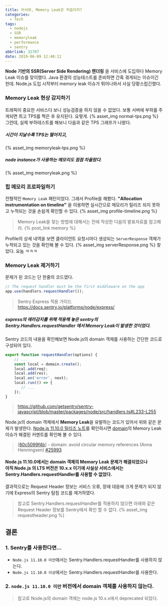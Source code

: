 ```yaml
---
title: 어서와, Memory Leak은 처음이지?
categories:
  - Tech
tags:
  - nodejs
  - SSR
  - memoryleak
  - performance
  - sentry
abbrlink: 31707
date: 2019-06-09 12:48:11
---
```


**Node 기반의 SSR(Server Side Rendering) 랜더링** 을 서비스에 도입하다 Memory Leak 이슈를 맞이했다.
Java 환경의 성능테스트를 준비하면 간혹 겪게되는 이슈이긴 한데. Node.js 도입 시작부터 memory leak 이슈가 튀어나와서 사실 당황스럽긴했다.

### Memory Leak 현상 감지하기
트래픽이 중요한 서비스다 보니 성능검증을 하지 않을 수 없었다.
보통 서버에 부하를 주게되면 최고 TPS를 찍은 후 유지된다. 요렇게.
{% asset_img normal-tps.png %}
그런데, 실제 부하테스트를 해보니 다음과 같은 TPS 그래프가 나왔다.

<!-- more -->

##### **시간이 지날수록 TPS는 떨어지고,**
{% asset_img memoryleak-tps.png %}

##### **node instance가 사용하는 메모리도 점점 차올랐다.**
{% asset_img memoryleak.png %}

### 힙 메모리 프로파일하기
전형적인 `Memory Leak` 패턴이었다. 그래서 Profile을 해봤다.
**"Allocation instrumentation on timeline"** 을 이용하면 실시간으로 메모리가 릴리즈 되지 못하고 누적되는 것을 손쉽게 확인할 수 있다.
{% asset_img profile-timeline.png %}

> Memory Leak을 찾는 방법에 대해서는 전에 작성한 다음의 발표자료를 참고해라.
> {% post_link memory %}

Profile의 상세 내역을 보면 클라이언트 요청시마다 생성되는 `ServerResponse` 객체가 누적되고 있는 것을 확인해 볼 수 있다.
{% asset_img serverResponse.png %}
찾았다. 요놈 ㅋㅋㅋ

### Memory Leak 제거하기
문제가 된 코드는 단 한줄의 코드였다.
```js
// The request handler must be the first middleware on the app
app.use(handlers.requestHandler());
```
> Sentry Express 적용 가이드 https://docs.sentry.io/platforms/node/express/

##### **express의 에러감지를 위해 적용해 놓은 sentry의 Sentry.Handlers.requestHandler 에서 Memory Leak이 발생**한 것이었다.

Sentry 코드의 내용을 확인해보면 Node.js의 domain 객체를 사용하는 간단한 코드로 구성되어 있다.
```js
export function requestHandler(options) {
    // ...
    const local = domain.create();
    local.add(req);
    local.add(res);
    local.on('error', next);
    local.run(() => {
       // ...
    });
}
```
> https://github.com/getsentry/sentry-javascript/blob/master/packages/node/src/handlers.ts#L233-L255

Node.js의 domain 객체에서 **Memory Leak**을 유발하는 코드가 있어서 위와 같은 문제가 발생한다.
[Node.js 11.10.0 릴리즈 노트](https://github.com/nodejs/node/pull/26098)를 확인하시면 [domain](https://nodejs.org/api/domain.html#domain_domain)의 Memory Leak 이슈가 해결된 커멘트를 확인해 볼 수 있다.
> [[60c5099f4b](https://github.com/nodejs/node/commit/60c5099f4b)] - domain: avoid circular memory references (Anna Henningsen) [#25993](https://github.com/nodejs/node/pull/25993)

#### Node.js 11.10.0에서는 domain 객체의 Memory Leak 문제가 해결되었으나 <br>아직 Node.js 의 LTS 버전은 10.x.x 이기에 사실상 서비스에서는 Sentry.Handlers.requestHandler를 사용할 수 없었다.
결과적으로는 Request Header 정보는 서비스 오류, 장애 대응에 크게 문제가 되지 않기에 Express의 Sentry 탐침 코드를 제거하였다.
> 참고로 Sentry.Handlers.requestHandler를 적용하지 않으면 아래와 같은 Request Header 정보를 Sentry에서 확인 할 수 없다.
> {% asset_img requestheader.png %}


## 결론
### 1. Sentry를 사용한다면... 
  - `Node.js 11.10.0 미만`에서는 Sentry.Handlers.requestHandler를 사용하지 않는다.
  - `Node.js 11.10.0 이상`에서는 Sentry.Handlers.requestHandler를 사용한다.
  
### 2. `node.js 11.10.0 미만` 버전에서 domain 객체를 사용하지 않는다.
  > 참고로 Node.js의 domain 객체는 node.js 10.x.x에서 deprecated 되었다.
